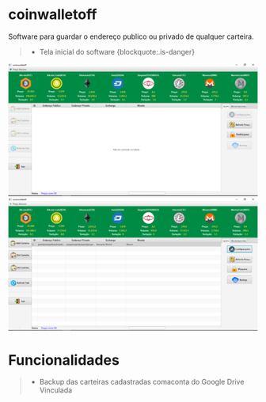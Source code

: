 # coinwalletoff
Software para guardar o endereço publico ou privado de qualquer carteira.

> * Tela inicial do software {blockquote:.is-danger} 
 

<div align="center">
    <img src="/screenshots/walletimg1.png">
</div>

<div align="center">
    <img src="/screenshots/walletimg2.png">
</div>


# Funcionalidades   

> * Backup das carteiras cadastradas comaconta do Google Drive Vinculada 
<br>
